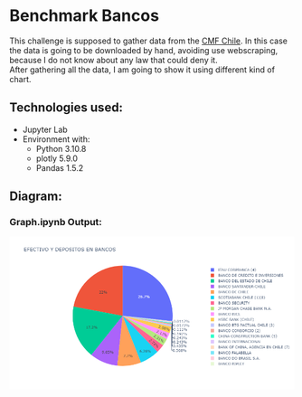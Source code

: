 # Benchmark Bancos
This challenge is supposed to gather data from the [CMF Chile](https://www.cmfchile.cl/portal/estadisticas/617/w3-propertyvalue-28917.html). In this case the data is going to be downloaded by hand, avoiding use webscraping, because I do not know about any law that could deny it.  
After gathering all the data, I am going to show it using different kind of chart.

## Technologies used:
- Jupyter Lab
- Environment with:  
    - Python 3.10.8    
    - plotly 5.9.0  
    - Pandas 1.5.2  


## Diagram: 

### Graph.ipynb Output:
![Drag Racing](images/newplot.png)


